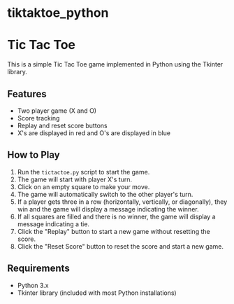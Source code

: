 # tiktaktoe_python
# Tic Tac Toe

This is a simple Tic Tac Toe game implemented in Python using the Tkinter library.

## Features

- Two player game (X and O)
- Score tracking
- Replay and reset score buttons
- X's are displayed in red and O's are displayed in blue

## How to Play

1. Run the `tictactoe.py` script to start the game.
2. The game will start with player X's turn.
3. Click on an empty square to make your move.
4. The game will automatically switch to the other player's turn.
5. If a player gets three in a row (horizontally, vertically, or diagonally), they win and the game will display a message indicating the winner.
6. If all squares are filled and there is no winner, the game will display a message indicating a tie.
7. Click the "Replay" button to start a new game without resetting the score.
8. Click the "Reset Score" button to reset the score and start a new game.

## Requirements

- Python 3.x
- Tkinter library (included with most Python installations)